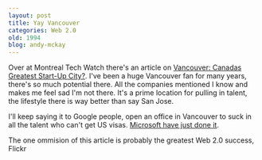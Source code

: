 ```yaml
---
layout: post
title: Yay Vancouver
categories: Web 2.0
old: 1994
blog: andy-mckay
---
```

<p>Over at Montreal Tech Watch there's an article on <a href="http://feeds.feedburner.com/~r/MontrealTechWatch/~3/141589588/">Vancouver: Canadas Greatest Start-Up City?</a>. I've been a huge Vancouver fan for many years, there's so much potential there. All the companies mentioned I know and makes me feel sad I'm not there. It's a prime location for pulling in talent, the lifestyle there is way better than say San Jose.</p>
<p>I'll keep saying it to Google people, open an office in Vancouver to suck in all the talent who can't get US visas. <a href="http://www.cbc.ca/canada/british-columbia/story/2007/07/05/microsoft-vancouver.html">Microsoft have just done it</a>.</p>
<p>The one ommision of this article is probably the greatest Web 2.0 success, Flickr</p>
